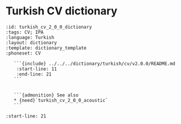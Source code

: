 
# Turkish CV dictionary

``````{dictionary} Turkish CV dictionary
:id: turkish_cv_2_0_0_dictionary
:tags: CV; IPA
:language: Turkish
:layout: dictionary
:template: dictionary_template
:phoneset: CV

   ```{include} ../../../dictionary/turkish/cv/v2.0.0/README.md
    :start-line: 11
    :end-line: 21
   ```


   ```{admonition} See also
   * {need}`turkish_cv_2_0_0_acoustic`
   ```

``````

```{include} ../../../dictionary/turkish/cv/v2.0.0/README.md
:start-line: 21
```
